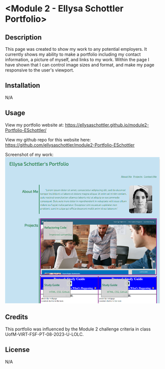 # <Module 2 - Ellysa Schottler Portfolio>

## Description

This page was created to show my work to any potential employers. 
It currently shows my ability to make a portfolio including my contact information, a picture of myself, and links to my work.  Within the page I have shown that I can control image sizes and format, and make my page responsive to the user's viewport.



## Installation

N/A

## Usage

View my portfolio website at: https://ellysaschottler.github.io/module2-Portfolio-ESchottler/

View my github repo for this website here: https://github.com/ellysaschottler/module2-Portfolio-ESchottler

Screenshot of my work: ![Screenshot](/assets/images/Screenshot-Module-2.png)

## Credits

This portfolio was influenced by the Module 2 challenge criteria in class UofM-VIRT-FSF-PT-08-2023-U-LOLC.

## License

N/A
